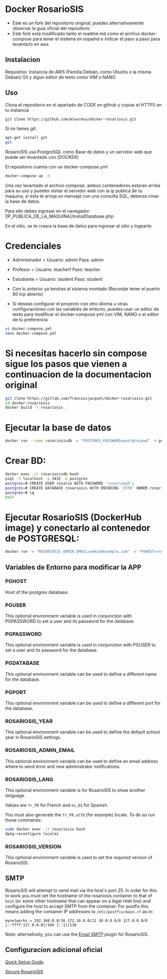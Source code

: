 Docker RosarioSIS
=================

* Este es un fork del repositorio original, puedes alternativamente observar la guia oficial del repositorio
* Este fork esta modificado tanto el readme.md como el archivo docker-compose para tener el sistema en español e indicar el paso a paso para levantarlo en aws


## Instalacion

Requisitos: Instancia de AWS (Familia Debian, como Ubuntu o la misma Debian) Git y algun editor de texto como VIM o NANO

## Uso


Clona el repositorio en el apartado de CODE en github y copias el HTTPS en tu instancia 

```bash
git clone https://github.com/Alexrmsu/docker-rosariosis.git
```

Si no tienes git:
```bash
apt-get install git
git
```

RosarioSIS usa PostgreSQL como Base de datos y un servidor web que puede ser levantado con [DOCKER]

El repositorio cuenta con un docker-compose.yml

```bash
docker-compose up -d
```
Una vez levantado el archivo compose, ambos contenedores estaran arriba para su uso y puedes visitar el servidor web con la ip publica de tu maquina, si esta te arroja un mensaje con una consulta SQL, deberas crear la base de datos.

Para ello debes ingresar en el navegador:  [IP_PUBLICA_DE_LA_MAQUINA]/InstallDatabase.php

En el sitio, se te creara la base de datos para ingresar al sitio y logearte.

# Credenciales

* Administrador =  Usuario: admin   Pass: admin
* Profesor =  Usuario: teacherf Pass: teacher
* Estudiante = Usuario: student Pass: student

* Con lo anterior ya tendras el sistema montado (Recordar tener el puerto 80 tcp abierto)

* Si deseas configurar el proyecto con otro idioma u otras configuraciones con las variables de entorno, puedes usar un editor de texto para modificar el docker-compose.yml con VIM, NANO o el editor de tu preferencia

```bash
vi docker-compose.yml
nano docker-compose.yml
```

# Si necesitas hacerlo sin compose sigue los pasos que vienen a continuacion de la documentacion original

```bash
git clone https://gitlab.com/francoisjacquet/docker-rosariosis.git
cd docker-rosariosis
docker build -t rosariosis .
```

# Ejecutar la base de datos

```bash
docker run --name rosariosisdb -e "POSTGRES_PASSWORD=postgrespwd" -d postgres
```

# Crear BD:
```bash
docker exec -it rosariosisdb bash
psql -h localhost -p 5432 -U postgres
postgres=# CREATE USER rosario WITH PASSWORD 'rosariopwd';
postgres=# CREATE DATABASE rosariosis WITH ENCODING 'UTF8' OWNER rosario;
postgres=# \q
exit
```

# Ejecutar RosarioSIS (DockerHub image) y conectarlo al contenedor de POSTGRESQL:
```bash
docker run -e "ROSARIOSIS_ADMIN_EMAIL=admin@example.com" -e "PGHOST=rosariosisdb" -h `hostname -f` -d -p 80:80 --name rosariosis --link rosariosisdb:rosariosisdb rosariosis/rosariosis:master
```

## Variables de Entorno para modificar la APP

### PGHOST

Host of the postgres database.

### PGUSER

This optional environment variable is used in conjunction with PGPASSWORD to set a user and its password for the database.

### PGPASSWORD

This optional environment variable is used in conjunction with PGUSER to set a user and its password for the database.

### PGDATABASE

This optional environment variable can be used to define a different name for the database.

### PGPORT

This optional environment variable can be used to define a different port for the database.

### ROSARIOSIS_YEAR

This optional environment variable can be used to define the default school year in RosarioSIS settings.

### ROSARIOSIS_ADMIN_EMAIL

This optional environment variable can be used to define an email address where to send error and new administrator notifications.

### ROSARIOSIS_LANG

This optional environment variable is for RosarioSIS to show another language.

Values are `fr_FR` for French and `es_ES` for Spanish.

You must also generate the `fr_FR.utf8` (for example) locale. To do so run these commands:
```bash
sudo docker exec -it rosariosis bash
dpkg-reconfigure locales
```

### ROSARIOSIS_VERSION

This optional environment variable is used to set the required version of RosarioSIS.

## SMTP

RosarioSIS will attempt to send mail via the host's port 25. In order for this to work you must set the hostname of the rosariosis container to that of `host` (or some other hostname that can appear on a legal `FROM` line) and configure the host to accept SMTP from the container. For postfix this means adding the container IP addresses to `/etc/postfix/main.cf` as in:

```
mynetworks = 192.168.0.0/16 172.16.0.0/12 10.0.0.0/8 127.0.0.0/8 [::ffff:127.0.0.0]/104 [::1]/128
```

Note: alternatively, you can use the [Email SMTP](https://www.rosariosis.org/plugins/email-smtp/) plugin for RosarioSIS.


## Configuracion adicional oficial

[Quick Setup Guide](https://www.rosariosis.org/quick-setup-guide/)

[Secure RosarioSIS](https://gitlab.com/francoisjacquet/rosariosis/-/wikis/Secure-RosarioSIS)
